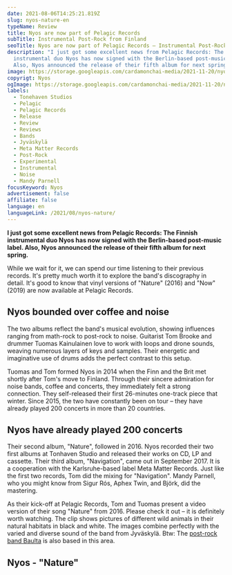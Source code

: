 ```yaml
---
date: 2021-08-06T14:25:21.819Z
slug: nyos-nature-en
typeName: Review
title: Nyos are now part of Pelagic Records
subTitle: Instrumental Post-Rock from Finland
seoTitle: Nyos are now part of Pelagic Records – Instrumental Post-Rock Review
description: "I just got some excellent news from Pelagic Records: The Finnish
  instrumental duo Nyos has now signed with the Berlin-based post-music label.
  Also, Nyos announced the release of their fifth album for next spring."
image: https://storage.googleapis.com/cardamonchai-media/2021-11-20/nyos-jpg-imagine-c8c8c8_000000_1024_768/640.webp
copyrigt: Nyos
ogImage: https://storage.googleapis.com/cardamonchai-media/2021-11-20/nyos-png-imagine-c8c8c8_969696_1200_628/640.webp
labels:
  - Tonehaven Studios
  - Pelagic
  - Pelagic Records
  - Release
  - Review
  - Reviews
  - Bands
  - Jyväskylä
  - Meta Matter Records
  - Post-Rock
  - Experimental
  - Instrumental
  - Noise
  - Mandy Parnell
focusKeyword: Nyos
advertisement: false
affiliate: false
language: en
languageLink: /2021/08/nyos-nature/
---
```


**I just got some excellent news from Pelagic Records: The Finnish instrumental duo Nyos has now signed with the Berlin-based post-music label. Also, Nyos announced the release of their fifth album for next spring.**

While we wait for it, we can spend our time listening to their previous records. It's pretty much worth it to explore the band's discography in detail. It's good to know that vinyl versions of "Nature" (2016) and "Now" (2019) are now available at Pelagic Records.

## Nyos bounded over coffee and noise

The two albums reflect the band's musical evolution, showing influences ranging from math-rock to post-rock to noise. Guitarist Tom Brooke and drummer Tuomas Kainulainen love to work with loops and drone sounds, weaving numerous layers of keys and samples. Their energetic and imaginative use of drums adds the perfect contrast to this setup.

Tuomas and Tom formed Nyos in 2014 when the Finn and the Brit met shortly after Tom's move to Finland. Through their sincere admiration for noise bands, coffee and concerts, they immediately felt a strong connection. They self-released their first 26-minutes one-track piece that winter. Since 2015, the two have constantly been on tour – they have already played 200 concerts in more than 20 countries.

## Nyos have already played 200 concerts

Their second album, "Nature", followed in 2016. Nyos recorded their two first albums at Tonhaven Studio and released their works on CD, LP and cassette. Their third album, "Navigation", came out in September 2017. 
It is a cooperation with the Karlsruhe-based label Meta Matter Records. Just like the first two records, Tom did the mixing for "Navigation". Mandy Parnell, who you might know from Sigur Rós, Aphex Twin, and Björk, did the mastering.

As their kick-off at Pelagic Records, Tom and Tuomas present a video version of their song "Nature" from 2016. Please check it out –  it is definitely worth watching. The clip shows pictures of different wild animals in their natural habitats in black and white. The images combine perfectly with the varied and diverse sound of the band from Jyväskylä. Btw: The [post-rock band Baulta](/2021/03/baulta-interview/) is also based in this area.

## Nyos - "Nature"

<YouTube id="slU3mD1RHNA" />
